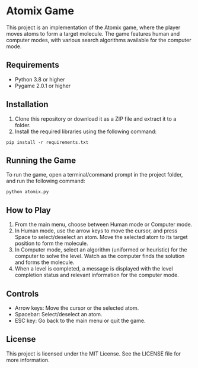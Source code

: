 # Atomix Game

This project is an implementation of the Atomix game, where the player moves atoms to form a target molecule. The game features human and computer modes, with various search algorithms available for the computer mode.

## Requirements

- Python 3.8 or higher
- Pygame 2.0.1 or higher

## Installation

1. Clone this repository or download it as a ZIP file and extract it to a folder.
2. Install the required libraries using the following command:

```
pip install -r requirements.txt
```

## Running the Game

To run the game, open a terminal/command prompt in the project folder, and run the following command:

```
python atomix.py
```

## How to Play

1. From the main menu, choose between Human mode or Computer mode.
2. In Human mode, use the arrow keys to move the cursor, and press Space to select/deselect an atom. Move the selected atom to its target position to form the molecule.
3. In Computer mode, select an algorithm (uniformed or heuristic) for the computer to solve the level. Watch as the computer finds the solution and forms the molecule.
4. When a level is completed, a message is displayed with the level completion status and relevant information for the computer mode.

## Controls

- Arrow keys: Move the cursor or the selected atom.
- Spacebar: Select/deselect an atom.
- ESC key: Go back to the main menu or quit the game.

## License

This project is licensed under the MIT License. See the LICENSE file for more information.